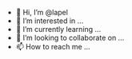 - 👋 Hi, I’m @lapel
- 👀 I’m interested in ...
- 🌱 I’m currently learning ...
- 💞️ I’m looking to collaborate on ...
- 📫 How to reach me ...

<!---
lapel/lapel is a ✨ special ✨ repository because its `README.md` (this file) appears on your GitHub profile.
You can click the Preview link to take a look at your changes.
--->
